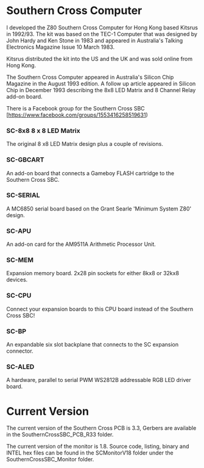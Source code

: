 # Southern Cross Computer

I developed the Z80 Southern Cross Computer for Hong Kong based Kitsrus in 1992/93.
The kit was based on the TEC-1 Computer that was designed by John Hardy and Ken Stone
in 1983 and appeared in Australia's Talking Electronics Magazine Issue 10 March 1983.

Kitsrus distributed the kit into the US and the UK and was sold online from Hong Kong.

The Southern Cross Computer appeared in Australia's Silicon Chip Magazine in the August 1993 edition.
A follow up article appeared in Silicon Chip in December 1993 describing the 8x8 LED Matrix and 8 Channel Relay add-on board.

There is a Facebook group for the Southern Cross SBC
[https://www.facebook.com/groups/1553416258519631)

### SC-8x8   8 x 8 LED Matrix
The original 8 x8 LED Matrix design plus a couple of revisions.
### SC-GBCART
An add-on board that connects a Gameboy FLASH cartridge to the Southern Cross SBC.
### SC-SERIAL 
A MC6850 serial board based on the Grant Searle 'Minimum System Z80' design.
### SC-APU
An add-on card for the AM9511A  Arithmetic Processor Unit.
### SC-MEM
Expansion memory board. 2x28 pin sockets for either 8kx8 or 32kx8 devices. 
### SC-CPU
Connect your expansion boards to this CPU board instead of the Southern Cross SBC!
### SC-BP
An expandable six slot backplane that connects to the SC expansion connector.

### SC-ALED
A hardware, parallel to serial PWM WS2812B addressable RGB LED driver board.

# Current Version

The current version of the Southern Cross PCB is 3.3, Gerbers are available in the SouthernCrossSBC_PCB_R33 folder.

The current version of the monitor is 1.8.
 Source code, listing, binary and INTEL hex files can be found in the SCMonitorV18 folder under the SouthernCrossSBC_Monitor folder.




